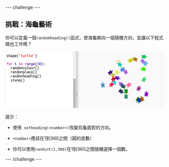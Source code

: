 --- challenge ---

## 挑戰：海龜藝術

你可以定義一個`randomheading()`函式，使海龜朝向一個隨機方向，並讓以下程式碼也工作嗎？

![截圖](images/modern-turtle-art.png)

提示：

- 使用` setheading(<number>)`改變烏龜面對的方向。

- `<number>`應該在1到360之間（圓的度數）

- 你可以使用`randint(1,360)`在1到360之間隨機選擇一個數。

--- /challenge ---